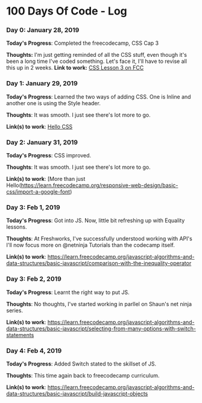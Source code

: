 # 100 Days Of Code - Log

### Day 0: January 28, 2019

**Today's Progress**: Completed the freecodecamp, CSS Cap 3

**Thoughts:** I'm just getting reminded of all the CSS stuff, even though it's been a long time I've coded something. Let's face it, I'll have to revise all this up in 2 weeks.
**Link to work:** [CSS Lesson 3 on FCC](https://learn.freecodecamp.org/responsive-web-design/basic-css/use-css-selectors-to-style-elements)

### Day 1: January 29, 2019

**Today's Progress**: Learned the two ways of adding CSS. One is Inline and another one is using the Style header.

**Thoughts**: It was smooth. I just see there's lot more to go.

**Link(s) to work**: [Hello CSS](https://learn.freecodecamp.org/responsive-web-design/basic-css/import-a-google-font)


### Day 2: January 31, 2019

**Today's Progress**: CSS improved.

**Thoughts**: It was smooth. I just see there's lot more to go.

**Link(s) to work**: [More than just Hello(https://learn.freecodecamp.org/responsive-web-design/basic-css/import-a-google-font)

### Day 3: Feb 1, 2019

**Today's Progress**: Got into JS. Now, little bit refreshing up with Equality lessons.

**Thoughts**: At Freshworks, I've successfully understood working with API's I'll now focus more on @netninja Tutorials than the codecamp itself.

**Link(s) to work**: https://learn.freecodecamp.org/javascript-algorithms-and-data-structures/basic-javascript/comparison-with-the-inequality-operator

### Day 3: Feb 2, 2019

**Today's Progress**: Learnt the right way to put JS.

**Thoughts**: No thoughts, I've started working in parllel on Shaun's net ninja series.

**Link(s) to work**: https://learn.freecodecamp.org/javascript-algorithms-and-data-structures/basic-javascript/selecting-from-many-options-with-switch-statements

### Day 4: Feb 4, 2019

**Today's Progress**: Added Switch stated to the skillset of JS.

**Thoughts**: This time again back to freecodecamp curriculum.

**Link(s) to work**: https://learn.freecodecamp.org/javascript-algorithms-and-data-structures/basic-javascript/build-javascript-objects




